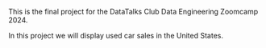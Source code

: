 This is the final project for the DataTalks Club Data Engineering Zoomcamp 2024.

In this project we will display used car sales in the United States.
